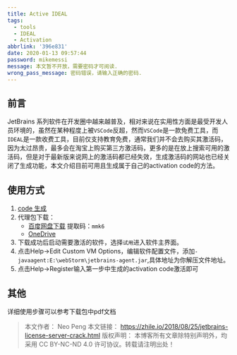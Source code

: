 ```yaml
---
title: Active IDEAL
tags:
  - tools
  - IDEAL
  - Activation
abbrlink: '396e831'
date: 2020-01-13 09:57:44
password: mikemessi
message: 本文暂不开放，需要密码才可阅读.
wrong_pass_message: 密码错误，请输入正确的密码.
---
```

## 前言
JetBrains 系列软件在开发圈中越来越普及，相对来说在实用性方面是最受开发人员环境的，虽然在某种程度上被`VSCode`反超，然而`VSCode`是一款免费工具，而`IDEAL`是一款收费工具，目前仅支持教育免费，通常我们并不会去购买其激活码，因为太过昂贵，最多会在淘宝上购买第三方激活码，更多的是在放上搜索可用的激活码，但是对于最新版来说网上的激活码都已经失效，生成激活码的网站也已经关闭了生成功能，本文介绍目前可用且生成属于自己的activation code的方法。

## 使用方式
1. [code 生成](https://zhile.io/custom/license)
2. 代理包下载：
    - [百度网盘下载](https://pan.baidu.com/s/1FGZ9d5J5amnvf0vMFqSOsQ) 提取码：`mmk6`
    - [OneDrive](https://onedrive.live.com/?authkey=%21AMIXXkzI4CJfIm8&cid=1CAC1C9786CFFED7&id=1CAC1C9786CFFED7%21892&parId=1CAC1C9786CFFED7%21891&action=locate)
3. 下载成功后启动需要激活的软件，选择`试用`进入软件主界面。
4. 点击Help->Edit Custom VM Options，编辑软件配置文件，添加`-javaagent:E:\webStorm\jetbrains-agent.jar`,具体地址为你解压文件地址。
5. 点击Help->Register输入第一步中生成的activation code激活即可

## 其他
详细使用步骤可以参考下载包中pdf文档

>>>
>本文作者： Neo Peng
 本文链接： https://zhile.io/2018/08/25/jetbrains-license-server-crack.html
 版权声明： 本博客所有文章除特别声明外，均采用 CC BY-NC-ND 4.0 许可协议。转载请注明出处！
